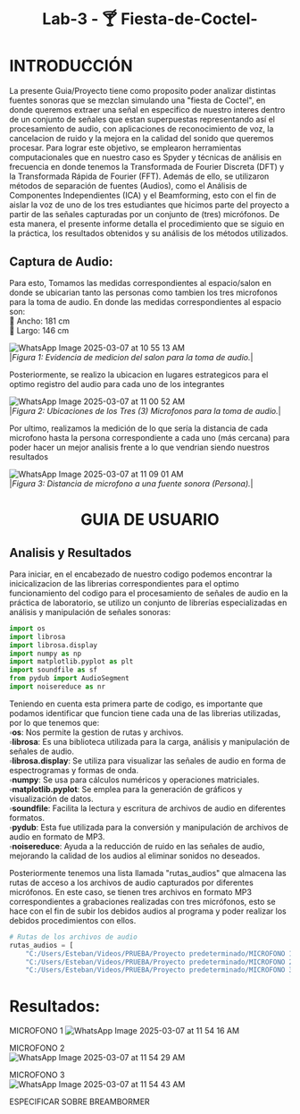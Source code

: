 <h1 align="center"> Lab-3 - 🍸 Fiesta-de-Coctel- </h1>  

# INTRODUCCIÓN
La presente Guia/Proyecto tiene como proposito poder analizar distintas fuentes sonoras que se mezclan simulando una "fiesta de Coctel", en donde queremos extraer una señal en especifico de nuestro interes dentro de un conjunto de señales que estan superpuestas representando así el procesamiento de audio, con aplicaciones de reconocimiento de voz, la cancelacion de ruido y la mejora en la calidad del sonido que queremos procesar. Para lograr este objetivo, se emplearon herramientas computacionales que en nuestro caso es Spyder y técnicas de análisis en frecuencia en donde tenemos la Transformada de Fourier Discreta (DFT) y la Transformada Rápida de Fourier (FFT). Además de ello, se utilizaron métodos de separación de fuentes (Audios), como el Análisis de Componentes Independientes (ICA) y el Beamforming, esto con el fin de aislar la voz de uno de los tres estudiantes que hicimos parte del proyecto a partir de las señales capturadas por un conjunto de (tres) micrófonos. De esta manera, el presente informe detalla el procedimiento que se siguio en la práctica, los resultados obtenidos y su análisis de los métodos utilizados.   

## Captura de Audio:
Para esto, Tomamos las medidas correspondientes al espacio/salon en donde se ubicarian tanto las personas como tambien los tres microfonos para la toma de audio. En donde las medidas correspondientes al espacio son:   
🔵 Ancho: 181 cm  
🔵 Largo: 146 cm     

![WhatsApp Image 2025-03-07 at 10 55 13 AM](https://github.com/user-attachments/assets/0018fbec-6fe0-44b5-b9ed-eb313485d229)        
  |*Figura 1: Evidencia de medicion del salon para la toma de audio.*|  

Posteriormente, se realizo la ubicacion en lugares estrategicos para el optimo registro del audio para cada uno de los integrantes   

![WhatsApp Image 2025-03-07 at 11 00 52 AM](https://github.com/user-attachments/assets/b61721c3-caa0-4175-949e-316d22924132)    
  |*Figura 2: Ubicaciones de los Tres (3) Microfonos para la toma de audio.*|

Por ultimo, realizamos la medición de lo que sería la distancia de cada microfono hasta la persona correspondiente a cada uno (más cercana) para poder hacer un mejor analisis frente a lo que vendrian siendo nuestros resultados 

![WhatsApp Image 2025-03-07 at 11 09 01 AM](https://github.com/user-attachments/assets/feb5865a-0875-4adc-869e-386ed4e6c0fe)      
  |*Figura 3: Distancia de microfono a una fuente sonora (Persona).*|

<h1 align="center"> GUIA DE USUARIO </h1>      

## Analisis y Resultados
Para iniciar, en el encabezado de nuestro codigo podemos encontrar la inicicalizacion de las librerias correspondientes para el optimo funcionamiento del codigo para el procesamiento de señales de audio en la práctica de laboratorio, se utilizo un conjunto de librerías especializadas en análisis y manipulación de señales sonoras: 
```python
import os
import librosa
import librosa.display
import numpy as np
import matplotlib.pyplot as plt
import soundfile as sf
from pydub import AudioSegment
import noisereduce as nr
 ```
Teniendo en cuenta esta primera parte de codigo, es importante que podamos identificar que funcion tiene cada una de las librerias utilizadas, por lo que tenemos que:  
▫️**os**: Nos permite la gestion de rutas y archivos.  
▫️**librosa**: Es una biblioteca utilizada para la carga, análisis y manipulación de señales de audio.    
▫️**librosa.display**: Se utiliza para visualizar las señales de audio en forma de espectrogramas y formas de onda.   
▫️**numpy**: Se usa para cálculos numéricos y operaciones matriciales.    
▫️**matplotlib.pyplot**: Se emplea para la generación de gráficos y visualización de datos.   
▫️**soundfile**: Facilita la lectura y escritura de archivos de audio en diferentes formatos.    
▫️**pydub**: Esta fue utilizada para la conversión y manipulación de archivos de audio en formato de MP3.    
▫️**noisereduce**: Ayuda a la reducción de ruido en las señales de audio, mejorando la calidad de los audios al eliminar sonidos no deseados.    

Posteriormente tenemos una lista llamada "rutas_audios" que almacena las rutas de acceso a los archivos de audio capturados por diferentes micrófonos.
En este caso, se tienen tres archivos en formato MP3 correspondientes a grabaciones realizadas con tres micrófonos, esto se hace con el fin de subir los debidos audios al programa y poder realizar los debidos procedimientos con ellos.
```python  
# Rutas de los archivos de audio
rutas_audios = [
    "C:/Users/Esteban/Videos/PRUEBA/Proyecto predeterminado/MICROFONO 1.mp3",
    "C:/Users/Esteban/Videos/PRUEBA/Proyecto predeterminado/MICROFONO 2.mp3",
    "C:/Users/Esteban/Videos/PRUEBA/Proyecto predeterminado/MICROFONO 3.mp3"
 ```




# Resultados:
MICROFONO 1
![WhatsApp Image 2025-03-07 at 11 54 16 AM](https://github.com/user-attachments/assets/394f11cf-1986-4cb0-9c73-432f3242599a)  

MICROFONO 2  
![WhatsApp Image 2025-03-07 at 11 54 29 AM](https://github.com/user-attachments/assets/881f769c-f546-4013-8310-d4cf16e4b8dd)  

MICROFONO 3  
![WhatsApp Image 2025-03-07 at 11 54 43 AM](https://github.com/user-attachments/assets/e88b5fe7-b5ed-4a99-b1a3-dd0a82b1913d)  




ESPECIFICAR SOBRE BREAMBORMER 



